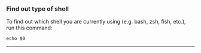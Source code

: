 ### Find out type of shell

To find out which shell you are currently using (e.g. bash, zsh, fish, etc.), run this command:

	echo $0

---
